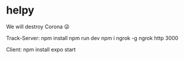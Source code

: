 # helpy
We will destroy Corona  😜



Track-Server:
npm install
npm run dev
npm i ngrok -g
ngrok http 3000


Client:
npm install
expo start
